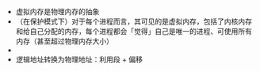 - 虚拟内存是物理内存的抽象  
- （在保护模式下）对于每个进程而言，其可见的是虚拟内存，包括了内核内存和给自己分配的内存，每个进程都会「觉得」自己是唯一的进程、可使用所有内存（甚至超过物理内存大小）  
-  
- 逻辑地址转换为物理地址：利用段 + 偏移  
